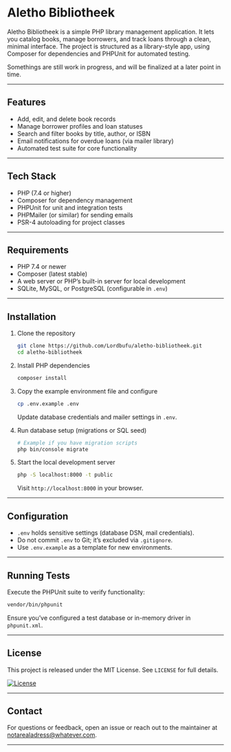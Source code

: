 # Aletho Bibliotheek

Aletho Bibliotheek is a simple PHP library management application. It lets you catalog books, manage borrowers, and track loans through a clean, minimal interface. The project is structured as a library-style app, using Composer for dependencies and PHPUnit for automated testing.

Somethings are still work in progress, and will be finalized at a later point in time.

---

## Features

- Add, edit, and delete book records  
- Manage borrower profiles and loan statuses  
- Search and filter books by title, author, or ISBN  
- Email notifications for overdue loans (via mailer library)  
- Automated test suite for core functionality  

---

## Tech Stack

- PHP (7.4 or higher)  
- Composer for dependency management  
- PHPUnit for unit and integration tests  
- PHPMailer (or similar) for sending emails  
- PSR-4 autoloading for project classes  

---

## Requirements

- PHP 7.4 or newer  
- Composer (latest stable)  
- A web server or PHP’s built-in server for local development  
- SQLite, MySQL, or PostgreSQL (configurable in `.env`)  

---

## Installation

1. Clone the repository  
   ```bash
   git clone https://github.com/Lordbufu/aletho-bibliotheek.git
   cd aletho-bibliotheek
   ```  

2. Install PHP dependencies  
   ```bash
   composer install
   ```  

3. Copy the example environment file and configure  
   ```bash
   cp .env.example .env
   ```  
   Update database credentials and mailer settings in `.env`.  

4. Run database setup (migrations or SQL seed)  
   ```bash
   # Example if you have migration scripts
   php bin/console migrate
   ```  

5. Start the local development server  
   ```bash
   php -S localhost:8000 -t public
   ```  
   Visit `http://localhost:8000` in your browser.  

---

## Configuration

- `.env` holds sensitive settings (database DSN, mail credentials).  
- Do not commit `.env` to Git; it’s excluded via `.gitignore`.  
- Use `.env.example` as a template for new environments.

---

## Running Tests

Execute the PHPUnit suite to verify functionality:

```bash
vendor/bin/phpunit
```

Ensure you’ve configured a test database or in-memory driver in `phpunit.xml`.  

---

## License

This project is released under the MIT License. See `LICENSE` for full details.

[![License](https://img.shields.io/badge/license-MIT-blue.svg)](LICENSE)

---

## Contact

For questions or feedback, open an issue or reach out to the maintainer at notarealadress@whatever.com.  

---  